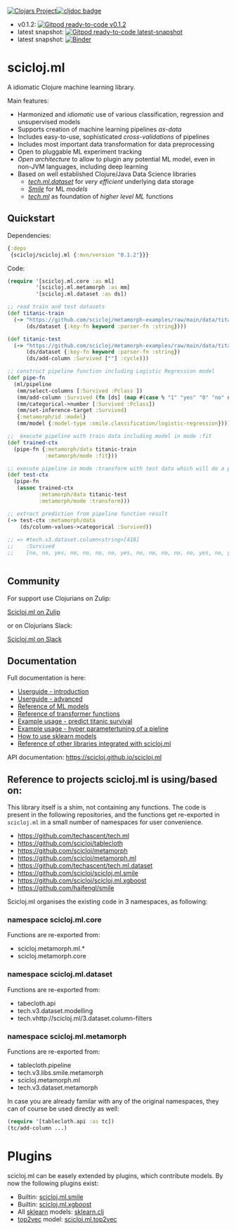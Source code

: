 [![Clojars Project](https://img.shields.io/clojars/v/scicloj/scicloj.ml.svg)](https://clojars.org/scicloj/scicloj.ml/)[![cljdoc badge](https://cljdoc.org/badge/scicloj/scicloj.ml)](https://cljdoc.org/d/scicloj/scicloj.ml)
- v0.1.2: [![Gitpod ready-to-code v0.1.2](https://img.shields.io/badge/Gitpod-ready--to--code-908a85?logo=gitpod)](https://gitpod.io/#https://github.com/scicloj/scicloj.ml/tree/v0.1.2)
- latest snapshot: [![Gitpod ready-to-code latest-snapshot](https://img.shields.io/badge/Gitpod-ready--to--code-908a85?logo=gitpod)](https://gitpod.io/#https://github.com/scicloj/scicloj.ml)
- latest snapshot: [![Binder](https://mybinder.org/badge_logo.svg)](https://mybinder.org/v2/gh/scicloj/scicloj.ml/HEAD?filepath=docs%2Fquickstart.ipynb)

# scicloj.ml

A idiomatic Clojure machine learning library.

Main features:
- Harmonized and *idiomatic* use of various classification, regression and unsupervised models 
- Supports creation of machine learning pipelines *as-data*
- Includes easy-to-use, sophisticated *cross-validations* of pipelines
- Includes most important data transformation for data preprocessing
- Open to pluggable ML experiment tracking
- *Open architecture* to allow to plugin any potential ML model, even in non-JVM languages, including deep learning
- Based on well established Clojure/Java Data Science libraries
    - [*tech.ml.dataset*](https://github.com/techascent/tech.ml.dataset) for *very efficient* underlying data storage
    - [*Smile*](https://haifengl.github.io/) for ML *models*
    - [*tech.ml*](https://github.com/techascent/tech.ml) as foundation of *higher level ML* functions

## Quickstart

Dependencies: 

``` clojure
{:deps
 {scicloj/scicloj.ml {:mvn/version "0.1.2"}}}
```


Code:

```clojure
(require '[scicloj.ml.core :as ml]
         '[scicloj.ml.metamorph :as mm]
         '[scicloj.ml.dataset :as ds])

;; read train and test datasets
(def titanic-train
  (-> "https://github.com/scicloj/metamorph-examples/raw/main/data/titanic/train.csv"
      (ds/dataset {:key-fn keyword :parser-fn :string})))

(def titanic-test
  (-> "https://github.com/scicloj/metamorph-examples/raw/main/data/titanic/test.csv"
      (ds/dataset {:key-fn keyword :parser-fn :string})
      (ds/add-column :Survived [""] :cycle)))

;; construct pipeline function including Logistic Regression model
(def pipe-fn
  (ml/pipeline
   (mm/select-columns [:Survived :Pclass ])
   (mm/add-column :Survived (fn [ds] (map #(case % "1" "yes" "0" "no" nil "") (:Survived ds))))
   (mm/categorical->number [:Survived :Pclass])
   (mm/set-inference-target :Survived)
   {:metamorph/id :model}
   (mm/model {:model-type :smile.classification/logistic-regression})))

;;  execute pipeline with train data including model in mode :fit
(def trained-ctx
  (pipe-fn {:metamorph/data titanic-train
            :metamorph/mode :fit}))

;; execute pipeline in mode :transform with test data which will do a prediction 
(def test-ctx
  (pipe-fn
   (assoc trained-ctx
          :metamorph/data titanic-test
          :metamorph/mode :transform)))

;; extract prediction from pipeline function result
(-> test-ctx :metamorph/data
    (ds/column-values->categorical :Survived))
    
;; => #tech.v3.dataset.column<string>[418]
;;    :Survived
;;    [no, no, yes, no, no, no, no, yes, no, no, no, no, no, yes, no, yes, yes, no, no, no...]   
                
```

## Community
For support use Clojurians on Zulip:

[Scicloj.ml on Zulip](https://clojurians.zulipchat.com/#narrow/stream/283491-scicloj.2Eml-dev)

or on Clojurians Slack:

[Scicloj.ml on Slack](https://app.slack.com/client/T03RZGPFR/C02KKT03HV5/thread/CQT1NFF4L-1635769673.041400)


## Documentation


Full documentation is here:
* [Userguide - introduction](https://scicloj.github.io/scicloj.ml-tutorials/userguide-intro.html)
* [Userguide - advanced](https://scicloj.github.io/scicloj.ml-tutorials/userguide-advanced.html)
* [Reference of ML models](https://scicloj.github.io/scicloj.ml-tutorials/userguide-models.html)
* [Reference of transformer functions](https://scicloj.github.io/scicloj.ml-tutorials/userguide-transformers.html)
* [Example usage - predict titanic survival](https://scicloj.github.io/scicloj.ml-tutorials/userguide-titanic.html)
* [Example usage - hyper parametertuning of a pieline](https://scicloj.github.io/scicloj.ml-tutorials/tune-titanic.html)
* [How to use sklearn models](https://scicloj.github.io/scicloj.ml-tutorials/userguide-sklearnclj.html)
* [Reference of other libraries integrated with scicloj.ml](https://scicloj.github.io/scicloj.ml-tutorials/userguide-third_party.html)


API documentation:
https://scicloj.github.io/scicloj.ml


## Reference to projects scicloj.ml is using/based on:

This library itself is a shim, not containing any functions.
The code is present in the following repositories, and the functions get re-exported in `scicloj.ml` in a 
small number of namespaces for user convenience.


* https://github.com/techascent/tech.ml
* https://github.com/scicloj/tablecloth
* https://github.com/scicloj/metamorph
* https://github.com/scicloj/metamorph.ml 
* https://github.com/techascent/tech.ml.dataset
* https://github.com/scicloj/scicloj.ml.smile
* https://github.com/scicloj/scicloj.ml.xgboost
* https://github.com/haifengl/smile


Scicloj.ml organises the existing code in 3 namespaces, as following:

### namespace scicloj.ml.core
Functions are re-exported from:

* scicloj.metamorph.ml.*
* scicloj.metamorph.core

### namespace scicloj.ml.dataset
Functions are re-exported from:

* tabecloth.api
* tech.v3.dataset.modelling
* tech.vhttp://scicloj.ml/3.dataset.column-filters

### namespace scicloj.ml.metamorph
Functions are re-exported from:

* tablecloth.pipeline
* tech.v3.libs.smile.metamorph
* scicloj.metamorph.ml
* tech.v3.dataset.metamorph


In case you are already familar with any of the original namespaces, they can of course be used directly as well:

```clojure
(require '[tablecloth.api :as tc])
(tc/add-column ...)
```
# Plugins

scicloj.ml can be easely extended by plugins, which contribute models.
By now the following plugins exist:

* Builtin: [scicloj.ml.smile](https://github.com/scicloj/scicloj.ml.smile)
* Builtin: [scicloj.ml.xgboost](https://github.com/scicloj/scicloj.ml.xgboost)
* All [sklearn](https://scikit-learn.org/stable/index.html) models: [sklearn.clj](https://github.com/scicloj/sklearn-clj)
* [top2vec](https://github.com/ddangelov/Top2Vec) model: [scicloj.ml.top2vec](https://github.com/scicloj/scicloj.ml.top2vec)

